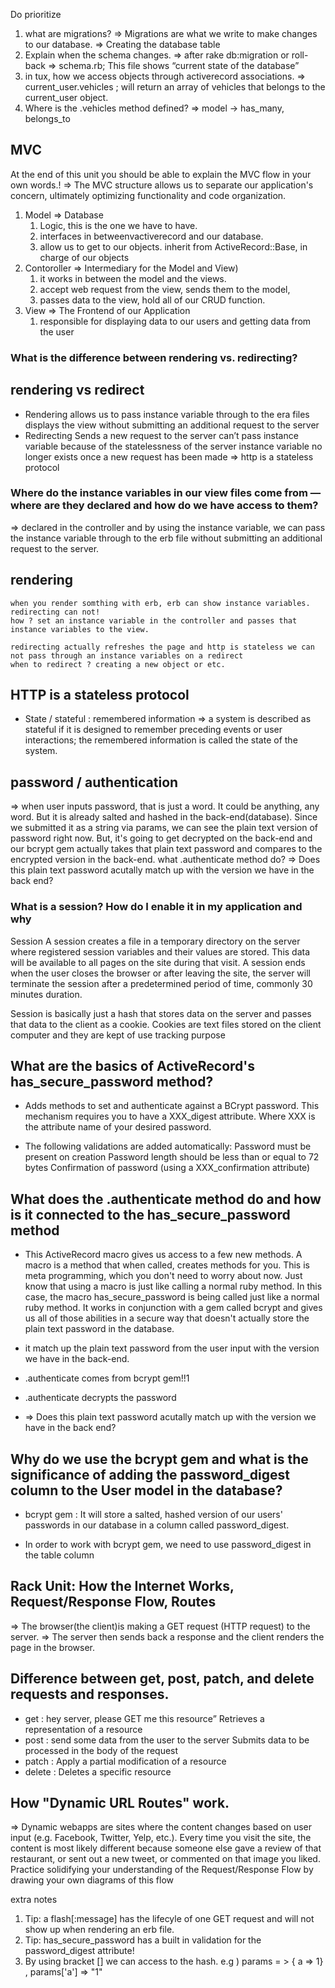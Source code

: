 Do prioritize

1. what are migrations?
 => Migrations are what we write to make changes to our database.
 => Creating the database table
 2. Explain when the schema changes. 
 => after rake db:migration or roll-back
 => schema.rb; This file shows “current state of the database”
 3. in tux, how we access objects through activerecord associations.
 => current_user.vehicles ;  will return an array of vehicles that belongs to the current_user object. 
 4. Where is the .vehicles method defined?
 => model -> has_many, belongs_to
 
## MVC 
At the end of this unit you should be able to explain the MVC flow in your own words.!
 => The MVC structure allows us to separate our application's concern, ultimately optimizing functionality and code organization. 
1. Model => Database
    1. Logic, this is the one we have to have. 
    2. interfaces in betweenvactiverecord and our database.
    3. allow us to get to our objects. inherit from ActiveRecord::Base, in charge of our objects
2. Contoroller => Intermediary for the Model and View)
    1. it works in between the model and the views. 
    2. accept web request from the view,  sends them to the model,
    3. passes data to the view, hold all of our CRUD function.
3. View => The Frontend of our Application
    1. responsible for displaying data to our users and getting data from the user



### What is the difference between rendering vs. redirecting?
  ## rendering vs redirect
* Rendering 
    allows us to pass instance variable through to the era files
    displays the view without submitting an additional request to the server
* Redirecting
    Sends a new request to the server
    can’t pass instance variable because of the statelessness of the server
    instance variable no longer exists once a new request has been made => http is a stateless protocol

### Where do the instance variables in our view files come from — where are they declared and how do we have access to them? 
=> declared in the controller and by using the instance variable, we can pass the instance variable through to the erb file without submitting an additional request to the server.    
## rendering 
    when you render somthing with erb, erb can show instance variables. redirecting can not!
    how ? set an instance variable in the controller and passes that instance variables to the view.

    redirecting actually refreshes the page and http is stateless we can not pass through an instance variables on a redirect 
    when to redirect ? creating a new object or etc.

## HTTP is a stateless protocol 
* State / stateful :  remembered information 
 => a system is described as stateful if it is designed to remember preceding events or user interactions; the remembered information is called the state of the system.

## password / authentication
 => when user inputs password, that is just a word. It could be anything, any word.
But it is already salted and hashed in the back-end(database). 
Since we submitted it as a string via params, we can see the plain text version of password right now. 
But, it's going to get decrypted on the back-end and our bcrypt gem actually takes that plain text password and compares to the encrypted version in the back-end. 
what .authenticate method do?
 => Does this plain text password acutally match up with the version we have in the back end?

### What is a session? How do I enable it in my application and why
Session
A session creates a file in a temporary directory on the server where registered session variables and their values are stored. This data will be available to all pages on the site during that visit.
A session ends when the user closes the browser or after leaving the site, the server will terminate the session after a predetermined period of time, commonly 30 minutes duration.

Session is basically just a hash that stores data on the server and passes that data to the client as a cookie. 
Cookies are text files stored on the client computer and they are kept of use tracking purpose

## What are the basics of ActiveRecord's has_secure_password method?
* Adds methods to set and authenticate against a BCrypt password. This mechanism requires you to have a XXX_digest attribute. Where XXX is the attribute name of your desired password.

* The following validations are added automatically:
Password must be present on creation
Password length should be less than or equal to 72 bytes
Confirmation of password (using a XXX_confirmation attribute)
## What does the .authenticate method do and how is it connected to the has_secure_password method

* This ActiveRecord macro gives us access to a few new methods. A macro is a method that when called, creates methods for you. This is meta programming, which you don't need to worry about now. Just know that using a macro is just like calling a normal ruby method.
In this case, the macro has_secure_password is being called just like a normal ruby method. It works in conjunction with a gem called bcrypt and gives us all of those abilities in a secure way that doesn't actually store the plain text password in the database.

* it match up the plain text password from the user input with the version we have in the back-end.
* .authenticate comes from bcrypt gem!!1
* .authenticate decrypts the password
*  => Does this plain text password acutally match up with the version we have in the back end?

## Why do we use the bcrypt gem and what is the significance of adding the password_digest column to the User model in the database?
* bcrypt gem : It will store a salted, hashed version of our users' passwords in our database in a column called password_digest.

* In order to work with bcrypt gem, we need to use password_digest in the table column 

## Rack Unit: How the Internet Works, Request/Response Flow, Routes
 => The browser(the client)is making a GET request (HTTP request) to the server.
 => The server then sends back a response and the client renders the page in the browser.

## Difference between get, post, patch, and delete requests and responses.
* get : hey server, please GET me this resource”
		 Retrieves a representation of a resource
* post : send some data from the user to the server
		Submits data to be processed in the body of the request
* patch :   Apply a partial modification of a resource
* delete : Deletes a specific resource


## How "Dynamic URL Routes" work.
 => Dynamic webapps are sites where the content changes based on user input (e.g. Facebook, Twitter, Yelp, etc.). Every time you visit the site, the content is most likely different because someone else gave a review of that restaurant, or sent out a new tweet, or commented on that image you liked. 
Practice solidifying your understanding of the Request/Response Flow by drawing your own diagrams of this flow



extra notes
1. Tip: a flash[:message] has the lifecyle of one GET request and will not show up when rendering an erb file.
2. Tip: has_secure_password has a built in validation for the password_digest attribute!
3. By using bracket [] we can access to the hash. e.g ) params = > { a => 1} , params['a'] => "1"